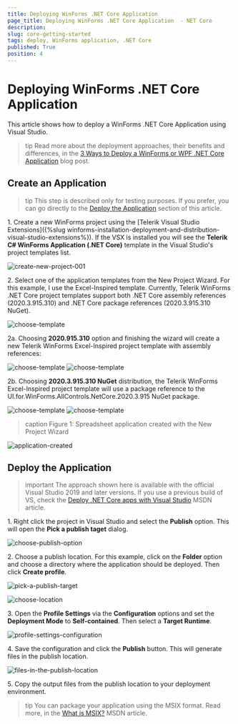 ```yaml
---
title: Deploying WinForms .NET Core Application
page_title: Deploying WinForms .NET Core Application  - NET Core
description:   
slug: core-getting-started
tags: deploy, WinForms application, .NET Core
published: True
position: 4
---
```


# Deploying WinForms .NET Core Application

This article shows how to deploy a WinForms .NET Core Application using Visual Studio.

>tip Read more about the deployment approaches, their benefits and differences, in the [3 Ways to Deploy a WinForms or WPF .NET Core Application](https://www.telerik.com/blogs/3-ways-to-deploy-a-winforms-or-wpf-net-core-application) blog post.

## Create an Application

>tip This step is described only for testing purposes. If you prefer, you can go directly to the [Deploy the Application](#deploy-the-application) section of this article.

1\. Create a new WinForms project using the [Telerik Visual Studio Extensions]({%slug winforms-installation-deployment-and-distribution-visual-studio-extensions%}). If the VSX is installed you will see the **Telerik C# WinForms Application (.NET Core)** template in the Visual Studio's project templates list.
   
![create-new-project-001](images/deploy-application001.png)

2\. Select one of the application templates from the New Project Wizard. For this example, I use the Excel-Inspired template.
Currently, Telerik WinForms .NET Core project templates support both .NET Core assembly references (2020.3.915.310) and .NET Core package references (2020.3.915.310 NuGet). 

![choose-template](images/deploy-application002.png)

2a\. Choosing **2020.915.310** option and finishing the wizard will create a new Telerik WinForms Excel-Inspired project template with assembly references:

![choose-template](images/deploy-application002a.png)
![choose-template](images/deploy-application0021a.png)

2b\. Choosing **2020.3.915.310 NuGet** distribution, the Telerik WinForms Excel-Inspired project template will use a package reference to the UI.for.WinForms.AllControls.NetCore.2020.3.915 NuGet package.

![choose-template](images/deploy-application002b.png)
![choose-template](images/deploy-application0021b.png)

>caption Figure 1: Spreadsheet application created with the New Project Wizard

![application-created](images/deploy-application003.png)

## Deploy the Application

>important The approach shown here is available with the official Visual Studio 2019 and later versions. If you use a previous build of VS, check the [Deploy .NET Core apps with Visual Studio](https://docs.microsoft.com/en-us/dotnet/core/deploying/deploy-with-vs?tabs=vs156) MSDN article.

1\. Right click the project in Visual Studio and select the **Publish** option. This will open the **Pick a publish taget** dialog.
   
![choose-publish-option](images/deploy-application004.png)

2\. Choose a publish location. For this example, click on the **Folder** option and choose a directory where the application should be deployed. Then click **Create profile**.

![pick-a-publish-target](images/deploy-application005.png)

![choose-location](images/deploy-application006.png)


3\. Open the **Profile Settings** via the **Configuration** options and set the **Deployment Mode** to **Self-contained**. Then select a **Target Runtime**.

![profile-settings-configuration](images/deploy-application007.png)

4\. Save the configuration and click the **Publish** button. This will generate files in the publish location.

![files-in-the-publish-location](images/deploy-application008.png)

5\. Copy the output files from the publish location to your deployment environment.

>tip You can package your application using the MSIX format. Read more, in the [What is MSIX?](https://docs.microsoft.com/en-us/windows/msix/overview) MSDN article.

